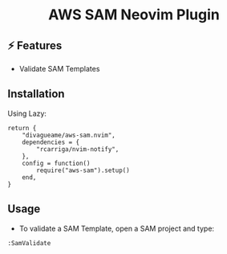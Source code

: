 <p align="center">
  <h1 align="center">AWS SAM Neovim Plugin</h1>
</p>

## ⚡️ Features
- Validate SAM Templates

## Installation

Using Lazy:
```
return {
	"divagueame/aws-sam.nvim",
	dependencies = {
		"rcarriga/nvim-notify",
	},
	config = function()
		require("aws-sam").setup()
	end,
}
```

## Usage

- To validate a SAM Template, open a SAM project and type:
```
:SamValidate
```

